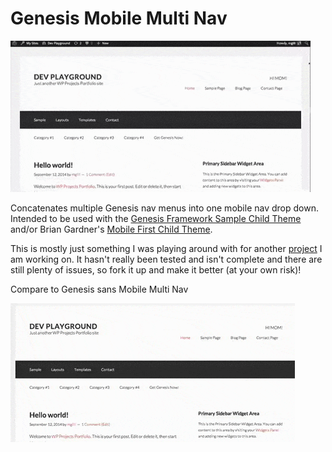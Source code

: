 Genesis Mobile Multi Nav
========================

![Animated GIF showing a screenshot of a Genesis website while the browser window is resized with Genesis Mobile Multi Nav. ](https://github.com/MikeGillihan/genesis-mobile-multi-nav/blob/master/gmmn.gif "Where's the beef?!")


Concatenates multiple Genesis nav menus into one mobile nav drop down. Intended to be used with the [Genesis Framework Sample Child Theme](http://my.studiopress.com/themes/genesis/) and/or Brian Gardner's [Mobile First Child Theme](http://briangardner.com/themes/mobile-first/).


This is mostly just something I was playing around with for another [project](https://github.com/MikeGillihan/GeneSass) I am working on. It hasn't really been tested and isn't complete and there are still plenty of issues, so fork it up and make it better (at your own risk)!


Compare to Genesis sans Mobile Multi Nav

![Animated GIF showing a screenshot of a Genesis website while the browser window is resized without Genesis Mobile Multi Nav. ](https://github.com/MikeGillihan/genesis-mobile-multi-nav/blob/master/no-gmmn.gif "That's a lot of burgers.")